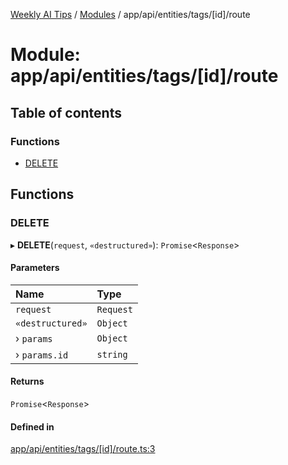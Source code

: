 [Weekly AI Tips](../README.md) / [Modules](../modules.md) / app/api/entities/tags/[id]/route

# Module: app/api/entities/tags/[id]/route

## Table of contents

### Functions

- [DELETE](app_api_entities_tags__id__route.md#delete)

## Functions

### DELETE

▸ **DELETE**(`request`, `«destructured»`): `Promise`\<`Response`\>

#### Parameters

| Name | Type |
| :------ | :------ |
| `request` | `Request` |
| `«destructured»` | `Object` |
| › `params` | `Object` |
| › `params.id` | `string` |

#### Returns

`Promise`\<`Response`\>

#### Defined in

[app/api/entities/tags/[id]/route.ts:3](https://github.com/alexsoyes/weekly-ai-tips/blob/b51216ee36bb903ccd72a472afbc8e01da2cc631/app/api/entities/tags/[id]/route.ts#L3)
